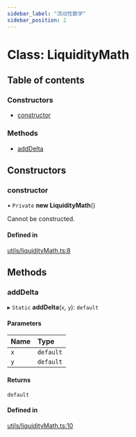```yaml
---
sidebar_label: "流动性数学"
sidebar_position: 2
---
```


# Class: LiquidityMath

## Table of contents

### Constructors

- [constructor](LiquidityMath#constructor)

### Methods

- [addDelta](LiquidityMath#adddelta)

## Constructors

### constructor

• `Private` **new LiquidityMath**()

Cannot be constructed.

#### Defined in

[utils/liquidityMath.ts:8](https://github.com/SwapX/v3-sdk/blob/08a7c05/src/utils/liquidityMath.ts#L8)

## Methods

### addDelta

▸ `Static` **addDelta**(`x`, `y`): `default`

#### Parameters

| Name | Type      |
| :--- | :-------- |
| `x`  | `default` |
| `y`  | `default` |

#### Returns

`default`

#### Defined in

[utils/liquidityMath.ts:10](https://github.com/SwapX/v3-sdk/blob/08a7c05/src/utils/liquidityMath.ts#L10)
